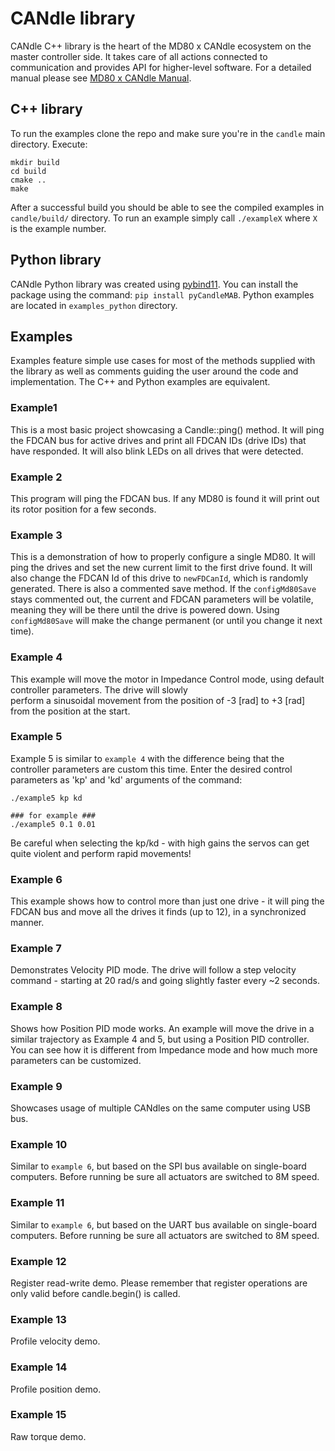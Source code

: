 # CANdle library 
CANdle C++ library is the heart of the MD80 x CANdle ecosystem on the master controller side. 
It takes care of all actions connected to communication and provides API for higher-level software. For a detailed manual please see [MD80 x CANdle Manual](https://www.mabrobotics.pl/servos/manual).
 
## C++ library
To run the examples clone the repo and make sure you're in the `candle` main directory. Execute:
```
mkdir build
cd build 
cmake ..
make
```
After a successful build you should be able to see the compiled examples in `candle/build/` directory. 
To run an example simply call `./exampleX` where `X` is the example number. 
 
## Python library
CANdle Python library was created using [pybind11](https://github.com/pybind/pybind11). 
You can install the package using the command:
`pip install pyCandleMAB`. Python examples are located in `examples_python` directory. 
 
## Examples
Examples feature simple use cases for most of the methods supplied with the library as well as comments guiding the user 
around the code and implementation. The C++ and Python examples are equivalent. 
 
### Example1
This is a most basic project showcasing a Candle::ping() method. It will ping the FDCAN bus for active drives and print 
all FDCAN IDs (drive IDs) that have responded. It will also blink LEDs on all drives that were detected.
 
### Example 2
This program will ping the FDCAN bus. If any MD80 is found it will print out its rotor position for a few seconds.
 
### Example 3
This is a demonstration of how to properly configure a single MD80. It will ping the drives and set the new current limit 
to the first drive found. It will also change the FDCAN Id of this drive to ```newFDCanId```, which is randomly generated.
There is also a commented save method. If the ```configMd80Save``` stays commented out, the current and FDCAN parameters will be volatile, 
meaning they will be there until the drive is powered down. Using ```configMd80Save``` will make the change permanent 
(or until you change it next time).
 
### Example 4
This example will move the motor in Impedance Control mode, using default controller parameters. The drive will slowly  
perform a sinusoidal movement from the position of -3 [rad] to +3 [rad] from the position at the start.
 
### Example 5
Example 5 is similar to `example 4` with the difference being that the controller parameters are custom this time. Enter the desired control parameters as 'kp' and 'kd' arguments of the command:
```
./example5 kp kd
 
### for example ###
./example5 0.1 0.01
```
Be careful when selecting the kp/kd - with high gains the servos can get quite violent and perform rapid movements!
 
### Example 6 
This example shows how to control more than just one drive - it will ping the FDCAN bus and move all the drives it finds
(up to 12), in a synchronized manner. 
 
### Example 7
Demonstrates Velocity PID mode. The drive will follow a step velocity command - starting at 20 rad/s and going slightly 
faster every ~2 seconds.
 
### Example 8
Shows how Position PID mode works. An example will move the drive in a similar trajectory as Example 4 and 5, but using
a Position PID controller. You can see how it is different from Impedance mode and how much more parameters can be
customized.
 
### Example 9
Showcases usage of multiple CANdles on the same computer using USB bus. 
 
### Example 10
Similar to `example 6`, but based on the SPI bus available on single-board computers. Before running be sure all actuators are switched to 8M speed. 
 
### Example 11
Similar to `example 6`, but based on the UART bus available on single-board computers. Before running be sure all actuators are switched to 8M speed. 
 
### Example 12
Register read-write demo. Please remember that register operations are only valid before candle.begin() is called. 

### Example 13
Profile velocity demo.

### Example 14
Profile position demo.

### Example 15
Raw torque demo.

 
